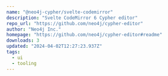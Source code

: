 ```yaml
---
name: "@neo4j-cypher/svelte-codemirror"
description: "Svelte CodeMirror 6 Cypher editor"
repo_url: "https://github.com/neo4j/cypher-editor"
author: "Neo4j Inc."
homepage: "https://github.com/neo4j/cypher-editor#readme"
downloads: 3
updated: "2024-04-02T12:27:23.937Z"
tags: 
  - ui
  - tooling
---
```

